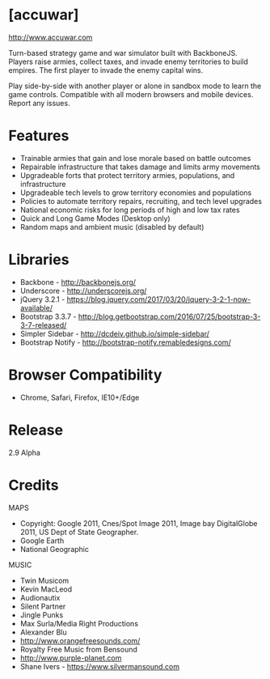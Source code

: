 # [accuwar]
http://www.accuwar.com

Turn-based strategy game and war simulator built with BackboneJS. Players raise armies, collect taxes, and invade enemy territories to build empires. The first player to invade the enemy capital wins.

Play side-by-side with another player or alone in sandbox mode to learn the game controls. Compatible with all modern browsers and mobile devices. Report any issues.

# Features
- Trainable armies that gain and lose morale based on battle outcomes
- Repairable infrastructure that takes damage and limits army movements
- Upgradeable forts that protect territory armies, populations, and infrastructure
- Upgradeable tech levels to grow territory economies and populations
- Policies to automate territory repairs, recruiting, and tech level upgrades
- National economic risks for long periods of high and low tax rates
- Quick and Long Game Modes (Desktop only)
- Random maps and ambient music (disabled by default)

# Libraries
- Backbone - http://backbonejs.org/
- Underscore - http://underscorejs.org/
- jQuery 3.2.1 - https://blog.jquery.com/2017/03/20/jquery-3-2-1-now-available/
- Bootstrap 3.3.7 - http://blog.getbootstrap.com/2016/07/25/bootstrap-3-3-7-released/
- Simpler Sidebar - http://dcdeiv.github.io/simple-sidebar/
- Bootstrap Notify - http://bootstrap-notify.remabledesigns.com/
      
# Browser Compatibility
- Chrome, Safari, Firefox, IE10+/Edge

# Release
2.9 Alpha

# Credits
MAPS
- Copyright: Google 2011, Cnes/Spot Image 2011, Image bay DigitalGlobe 2011, US Dept of State Geographer.
- Google Earth
- National Geographic

MUSIC
- Twin Musicom
- Kevin MacLeod
- Audionautix
- Silent Partner
- Jingle Punks
- Max Surla/Media Right Productions
- Alexander Blu
- http://www.orangefreesounds.com/
- Royalty Free Music from Bensound
- http://www.purple-planet.com
- Shane Ivers - https://www.silvermansound.com
